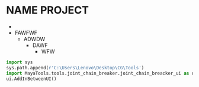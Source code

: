 # NAME PROJECT
-
- FAWFWF
    - ADWDW
        - DAWF
            - WFW

```python
import sys
sys.path.append(r'C:\Users\Lenovo\Desktop\CG\Tools')
import MayaTools.tools.joint_chain_breaker.joint_chain_breacker_ui as ui
ui.AddInBetweenUI()

```
